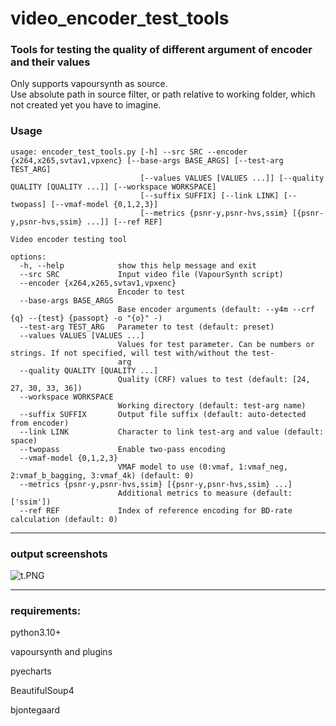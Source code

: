 # video_encoder_test_tools

### Tools for testing the quality of different argument of encoder and their values

Only supports vapoursynth as source.  
Use absolute path in source filter, or path relative to working folder, which not created yet you have to imagine.

### Usage

```
usage: encoder_test_tools.py [-h] --src SRC --encoder {x264,x265,svtav1,vpxenc} [--base-args BASE_ARGS] [--test-arg TEST_ARG]
                             [--values VALUES [VALUES ...]] [--quality QUALITY [QUALITY ...]] [--workspace WORKSPACE]
                             [--suffix SUFFIX] [--link LINK] [--twopass] [--vmaf-model {0,1,2,3}]
                             [--metrics {psnr-y,psnr-hvs,ssim} [{psnr-y,psnr-hvs,ssim} ...]] [--ref REF]

Video encoder testing tool

options:
  -h, --help            show this help message and exit
  --src SRC             Input video file (VapourSynth script)
  --encoder {x264,x265,svtav1,vpxenc}
                        Encoder to test
  --base-args BASE_ARGS
                        Base encoder arguments (default: --y4m --crf {q} --{test} {passopt} -o "{o}" -)
  --test-arg TEST_ARG   Parameter to test (default: preset)
  --values VALUES [VALUES ...]
                        Values for test parameter. Can be numbers or strings. If not specified, will test with/without the test-
                        arg
  --quality QUALITY [QUALITY ...]
                        Quality (CRF) values to test (default: [24, 27, 30, 33, 36])
  --workspace WORKSPACE
                        Working directory (default: test-arg name)
  --suffix SUFFIX       Output file suffix (default: auto-detected from encoder)
  --link LINK           Character to link test-arg and value (default: space)
  --twopass             Enable two-pass encoding
  --vmaf-model {0,1,2,3}
                        VMAF model to use (0:vmaf, 1:vmaf_neg, 2:vmaf_b_bagging, 3:vmaf_4k) (default: 0)
  --metrics {psnr-y,psnr-hvs,ssim} [{psnr-y,psnr-hvs,ssim} ...]
                        Additional metrics to measure (default: ['ssim'])
  --ref REF             Index of reference encoding for BD-rate calculation (default: 0)
```

---

### output screenshots

![t.PNG](https://i.loli.net/2020/11/10/pKCkDfYtG95FliT.png)

---

### requirements:

python3.10+

vapoursynth and plugins

pyecharts

BeautifulSoup4

bjontegaard
